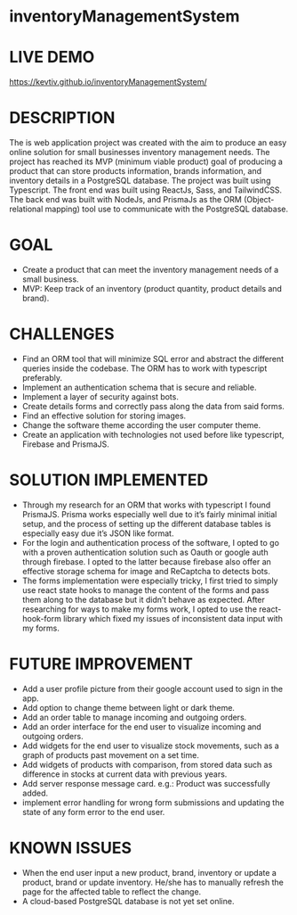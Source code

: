 # inventoryManagementSystem

# LIVE DEMO 
  https://kevtiv.github.io/inventoryManagementSystem/

# DESCRIPTION
The is web application project was created with the aim to produce an easy online solution for small businesses inventory management needs. 
The project has reached its MVP (minimum viable product) goal of producing a product that can store products information, brands information, and 
inventory details in a PostgreSQL database. The project was built using Typescript. The front end was built using ReactJs, Sass, and TailwindCSS. 
The back end was built with NodeJs, and PrismaJs as the ORM (Object-relational mapping) tool use to communicate with the PostgreSQL database.

# GOAL
- Create a product that can meet the inventory management needs of a small business.
- MVP: Keep track of an inventory (product quantity, product details and brand).

# CHALLENGES
- Find an ORM tool that will minimize SQL error and abstract the different queries inside the codebase. The ORM has to work with typescript preferably.
- Implement an authentication schema that is secure and reliable.
- Implement a layer of security against bots.
- Create details forms and correctly pass along the data from said forms.
- Find an effective solution for storing images.
- Change the software theme according the user computer theme.
- Create an application with technologies not used before like typescript, Firebase and PrismaJS.

# SOLUTION IMPLEMENTED
- Through my research for an ORM that works with typescript I found PrismaJS. Prisma works especially well due to it’s fairly minimal initial setup, 
  and the process of setting up the different database tables is especially easy due it’s JSON like format.
- For the login and authentication process of the software, I opted to go with a proven authentication solution such as Oauth or google auth through 
  firebase. I opted to the latter because firebase also offer an effective storage schema for image and ReCaptcha to detects bots.
- The forms implementation were especially tricky, I first tried to simply use react state hooks to manage the content of the forms and pass them along 
  to the database but it didn’t behave as expected. After researching for ways to make my forms work, I opted to use the react-hook-form library which 
  fixed my issues of inconsistent data input with my forms.
  
# FUTURE IMPROVEMENT
- Add a user profile picture from their google account used to sign in the app.
- Add option to change theme between light or dark theme.
- Add an order table to manage incoming and outgoing orders.
- Add an order interface for the end user to visualize incoming and outgoing orders.
- Add widgets for the end user to visualize stock movements, such as a graph of products past movement on a set time.
- Add widgets of products with comparison, from stored data such as difference in stocks at current data with previous years.
- Add server response message card. e.g.: Product was successfully added. 
- implement error handling for wrong form submissions and updating the state of any form error to the end user.

# KNOWN ISSUES
- When the end user input a new product, brand, inventory or update a product, brand or update inventory. He/she has to manually refresh the page for 
  the affected table to reflect the change.
- A cloud-based PostgreSQL database is not yet set online.
